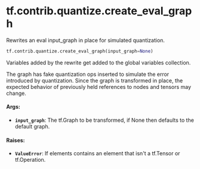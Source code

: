 <div itemscope itemtype="http://developers.google.com/ReferenceObject">
<meta itemprop="name" content="tf.contrib.quantize.create_eval_graph" />
<meta itemprop="path" content="Stable" />
</div>

# tf.contrib.quantize.create_eval_graph

Rewrites an eval input_graph in place for simulated quantization.

``` python
tf.contrib.quantize.create_eval_graph(input_graph=None)
```

<!-- Placeholder for "Used in" -->

Variables added by the rewrite get added to the global variables collection.

The graph has fake quantization ops inserted to simulate the error
introduced by quantization. Since the graph is transformed in place,
the expected behavior of previously held references to nodes and tensors may
change.

#### Args:


* <b>`input_graph`</b>: The tf.Graph to be transformed, if None then defaults to the
  default graph.


#### Raises:


* <b>`ValueError`</b>: If elements contains an element that isn't a tf.Tensor or
  tf.Operation.